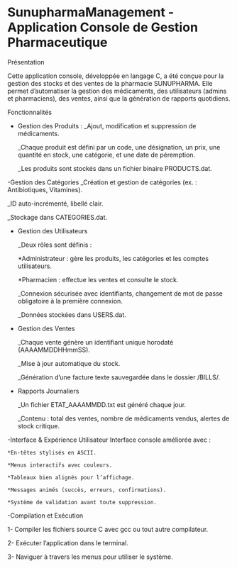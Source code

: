 # SunupharmaManagement - Application Console de Gestion Pharmaceutique
Présentation

Cette application console, développée en langage C, a été conçue pour la gestion des stocks et des ventes de la pharmacie SUNUPHARMA. Elle permet d’automatiser la gestion des médicaments, des utilisateurs (admins et pharmaciens), des ventes, ainsi que la génération de rapports quotidiens.

Fonctionnalités

- Gestion des Produits : 
  _Ajout, modification et suppression de médicaments.
  
  _Chaque produit est défini par un code, une désignation, un prix, une quantité en stock, une catégorie, et une date de péremption.
  
  _Les produits sont stockés dans un fichier binaire PRODUCTS.dat.

-Gestion des Catégories
  _Création et gestion de catégories (ex. : Antibiotiques, Vitamines).
  
  _ID auto-incrémenté, libellé clair.
  
  _Stockage dans CATEGORIES.dat.

- Gestion des Utilisateurs
  
  _Deux rôles sont définis :
  
    *Administrateur : gère les produits, les catégories et les comptes utilisateurs.
    
    *Pharmacien : effectue les ventes et consulte le stock.
  
  _Connexion sécurisée avec identifiants, changement de mot de passe obligatoire à la première connexion.
  
  _Données stockées dans USERS.dat.

- Gestion des Ventes

  _Chaque vente génère un identifiant unique horodaté (AAAAMMDDHHmmSS).
  
  _Mise à jour automatique du stock.
  
  _Génération d’une facture texte sauvegardée dans le dossier /BILLS/.

- Rapports Journaliers

  _Un fichier ETAT_AAAAMMDD.txt est généré chaque jour.
  
  _Contenu : total des ventes, nombre de médicaments vendus, alertes de stock critique.

-Interface & Expérience Utilisateur
  Interface console améliorée avec :
    
    *En-têtes stylisés en ASCII.
    
    *Menus interactifs avec couleurs.
    
    *Tableaux bien alignés pour l’affichage.
    
    *Messages animés (succès, erreurs, confirmations).
    
    *Système de validation avant toute suppression.

-Compilation et Exécution

  1- Compiler les fichiers source C avec gcc ou tout autre compilateur.
  
  2- Exécuter l’application dans le terminal.
  
  3- Naviguer à travers les menus pour utiliser le système.

